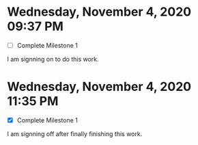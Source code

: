 # Wednesday, November  4, 2020 09:37 PM

- [ ] Complete Milestone 1

I am signning on to do this work.

# Wednesday, November  4, 2020 11:35 PM

- [x] Complete Milestone 1

I am signning off after finally finishing this work.

